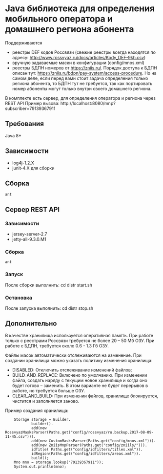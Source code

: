 # Java библиотека для определения мобильного оператора и домашнего региона абонента

Поддерживаются
* реестры DEF кодов Россвязи (свежие реестры всегда находятся по адресу: http://www.rossvyaz.ru/docs/articles/Kody_DEF-9kh.csv)
* вручную задаваемые маски в конфигурации (config/mnos.xml)
* реестры БДПН номеров от https://zniis.ru/. Порядок доступа к БДПН описан тут: https://zniis.ru/bdpn/pay-system/access-procedure.
Но на самом деле, если перед вами стоит задача определения только региона абонента, то БДПН тут не требуется, так как портировать номер абоненты могут только внутри своего домашнего региона.

В комплекте есть сервер, для определения оператора и региона через REST API
Пример вызова: http://localhost:8080/mnp?subscriber=79139367911

## Требования
Java 8+

## Зависимости
* log4j-1.2.X
* junit-4.X для сборки

## Cборка
    ant

## Сервер REST API
### Зависимости
* jersey-server-2.7
* jetty-all-9.3.0.M1

### Сборка
    ant

### Запуск
После сборки выполнить:
    cd distr
    start.sh

### Остановка
После запуска выполнить:
    cd distr
    stop.sh

## Дополнительно

В качестве хранилища используется оперативная память.
При работе только с реестрами Россвязи требуется не более 20 – 50 Мб ОЗУ.
При работе с БДПН, требуется около 0.6 - 1.3 Гб ОЗУ.

Файлы масок автоматически отслеживаются на изменение.
При создании хранилища можно указать политику изменения хранилища:
* DISABLED: Отключить отслеживание изменений файлов;
* BUILD_AND_REPLACE: Включено по умолчанию. При изменении файла, создать наряду с текущим новое хранилище и когда оно будет готово – заменить. В этом варианте не будет перерывов в работе, но требуется больше ОЗУ.
* CLEAR_AND_BUILD: При изменении файлов, хранилище блокируется, чистится и заполняется заново.

Пример создания хранилища:

        Storage storage = Builder.
                builder().
                add(new RossvyazMasksParser(Paths.get("config/rossvyaz/ru.backup.2017-08-09-11-45.csv"))).
                add(new CustomMasksParser(Paths.get("config/mnos.xml"))).
                add(new ZniisMnpParser(Paths.get("config/zniils/"))).
                idTitle( Paths.get("config/idfilters/titles.xml")).
                idRegion(Paths.get("config/idfilters/areas.xml")).
                build();
        Mno mno = storage.lookup("79139367911"));
        System.out.println(mno);
        
